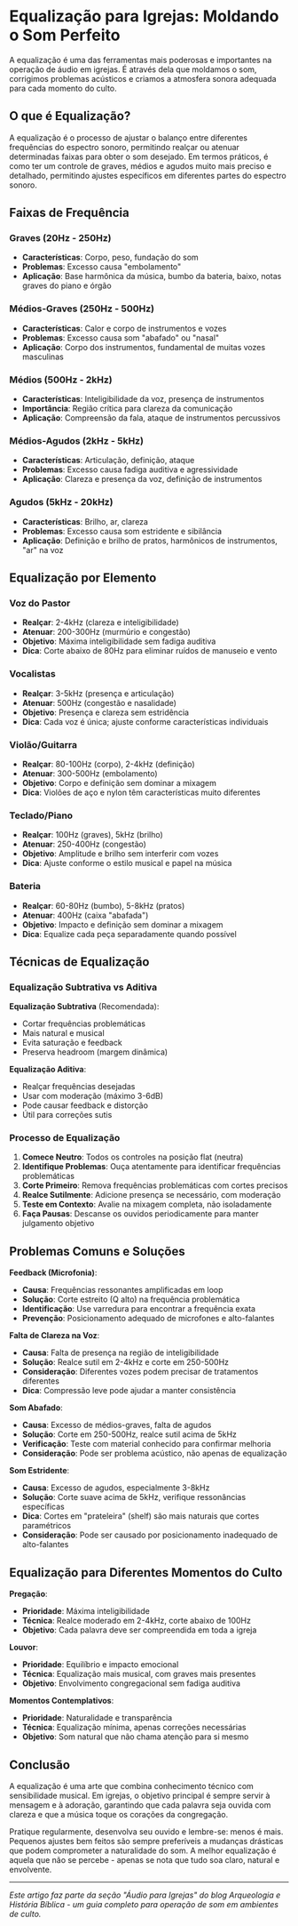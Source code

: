 # Equalização para Igrejas: Moldando o Som Perfeito

A equalização é uma das ferramentas mais poderosas e importantes na operação de áudio em igrejas. É através dela que moldamos o som, corrigimos problemas acústicos e criamos a atmosfera sonora adequada para cada momento do culto.

## O que é Equalização?

A equalização é o processo de ajustar o balanço entre diferentes frequências do espectro sonoro, permitindo realçar ou atenuar determinadas faixas para obter o som desejado. Em termos práticos, é como ter um controle de graves, médios e agudos muito mais preciso e detalhado, permitindo ajustes específicos em diferentes partes do espectro sonoro.

## Faixas de Frequência

### Graves (20Hz - 250Hz)
- **Características**: Corpo, peso, fundação do som
- **Problemas**: Excesso causa "embolamento"
- **Aplicação**: Base harmônica da música, bumbo da bateria, baixo, notas graves do piano e órgão

### Médios-Graves (250Hz - 500Hz)
- **Características**: Calor e corpo de instrumentos e vozes
- **Problemas**: Excesso causa som "abafado" ou "nasal"
- **Aplicação**: Corpo dos instrumentos, fundamental de muitas vozes masculinas

### Médios (500Hz - 2kHz)
- **Características**: Inteligibilidade da voz, presença de instrumentos
- **Importância**: Região crítica para clareza da comunicação
- **Aplicação**: Compreensão da fala, ataque de instrumentos percussivos

### Médios-Agudos (2kHz - 5kHz)
- **Características**: Articulação, definição, ataque
- **Problemas**: Excesso causa fadiga auditiva e agressividade
- **Aplicação**: Clareza e presença da voz, definição de instrumentos

### Agudos (5kHz - 20kHz)
- **Características**: Brilho, ar, clareza
- **Problemas**: Excesso causa som estridente e sibilância
- **Aplicação**: Definição e brilho de pratos, harmônicos de instrumentos, "ar" na voz

## Equalização por Elemento

### Voz do Pastor
- **Realçar**: 2-4kHz (clareza e inteligibilidade)
- **Atenuar**: 200-300Hz (murmúrio e congestão)
- **Objetivo**: Máxima inteligibilidade sem fadiga auditiva
- **Dica**: Corte abaixo de 80Hz para eliminar ruídos de manuseio e vento

### Vocalistas
- **Realçar**: 3-5kHz (presença e articulação)
- **Atenuar**: 500Hz (congestão e nasalidade)
- **Objetivo**: Presença e clareza sem estridência
- **Dica**: Cada voz é única; ajuste conforme características individuais

### Violão/Guitarra
- **Realçar**: 80-100Hz (corpo), 2-4kHz (definição)
- **Atenuar**: 300-500Hz (embolamento)
- **Objetivo**: Corpo e definição sem dominar a mixagem
- **Dica**: Violões de aço e nylon têm características muito diferentes

### Teclado/Piano
- **Realçar**: 100Hz (graves), 5kHz (brilho)
- **Atenuar**: 250-400Hz (congestão)
- **Objetivo**: Amplitude e brilho sem interferir com vozes
- **Dica**: Ajuste conforme o estilo musical e papel na música

### Bateria
- **Realçar**: 60-80Hz (bumbo), 5-8kHz (pratos)
- **Atenuar**: 400Hz (caixa "abafada")
- **Objetivo**: Impacto e definição sem dominar a mixagem
- **Dica**: Equalize cada peça separadamente quando possível

## Técnicas de Equalização

### Equalização Subtrativa vs Aditiva

**Equalização Subtrativa** (Recomendada):
- Cortar frequências problemáticas
- Mais natural e musical
- Evita saturação e feedback
- Preserva headroom (margem dinâmica)

**Equalização Aditiva**:
- Realçar frequências desejadas
- Usar com moderação (máximo 3-6dB)
- Pode causar feedback e distorção
- Útil para correções sutis

### Processo de Equalização

1. **Comece Neutro**: Todos os controles na posição flat (neutra)
2. **Identifique Problemas**: Ouça atentamente para identificar frequências problemáticas
3. **Corte Primeiro**: Remova frequências problemáticas com cortes precisos
4. **Realce Sutilmente**: Adicione presença se necessário, com moderação
5. **Teste em Contexto**: Avalie na mixagem completa, não isoladamente
6. **Faça Pausas**: Descanse os ouvidos periodicamente para manter julgamento objetivo

## Problemas Comuns e Soluções

**Feedback (Microfonia)**:
- **Causa**: Frequências ressonantes amplificadas em loop
- **Solução**: Corte estreito (Q alto) na frequência problemática
- **Identificação**: Use varredura para encontrar a frequência exata
- **Prevenção**: Posicionamento adequado de microfones e alto-falantes

**Falta de Clareza na Voz**:
- **Causa**: Falta de presença na região de inteligibilidade
- **Solução**: Realce sutil em 2-4kHz e corte em 250-500Hz
- **Consideração**: Diferentes vozes podem precisar de tratamentos diferentes
- **Dica**: Compressão leve pode ajudar a manter consistência

**Som Abafado**:
- **Causa**: Excesso de médios-graves, falta de agudos
- **Solução**: Corte em 250-500Hz, realce sutil acima de 5kHz
- **Verificação**: Teste com material conhecido para confirmar melhoria
- **Consideração**: Pode ser problema acústico, não apenas de equalização

**Som Estridente**:
- **Causa**: Excesso de agudos, especialmente 3-8kHz
- **Solução**: Corte suave acima de 5kHz, verifique ressonâncias específicas
- **Dica**: Cortes em "prateleira" (shelf) são mais naturais que cortes paramétricos
- **Consideração**: Pode ser causado por posicionamento inadequado de alto-falantes

## Equalização para Diferentes Momentos do Culto

**Pregação**:
- **Prioridade**: Máxima inteligibilidade
- **Técnica**: Realce moderado em 2-4kHz, corte abaixo de 100Hz
- **Objetivo**: Cada palavra deve ser compreendida em toda a igreja

**Louvor**:
- **Prioridade**: Equilíbrio e impacto emocional
- **Técnica**: Equalização mais musical, com graves mais presentes
- **Objetivo**: Envolvimento congregacional sem fadiga auditiva

**Momentos Contemplativos**:
- **Prioridade**: Naturalidade e transparência
- **Técnica**: Equalização mínima, apenas correções necessárias
- **Objetivo**: Som natural que não chama atenção para si mesmo

## Conclusão

A equalização é uma arte que combina conhecimento técnico com sensibilidade musical. Em igrejas, o objetivo principal é sempre servir à mensagem e à adoração, garantindo que cada palavra seja ouvida com clareza e que a música toque os corações da congregação.

Pratique regularmente, desenvolva seu ouvido e lembre-se: menos é mais. Pequenos ajustes bem feitos são sempre preferíveis a mudanças drásticas que podem comprometer a naturalidade do som. A melhor equalização é aquela que não se percebe - apenas se nota que tudo soa claro, natural e envolvente.

---

*Este artigo faz parte da seção "Áudio para Igrejas" do blog Arqueologia e História Bíblica - um guia completo para operação de som em ambientes de culto.*
